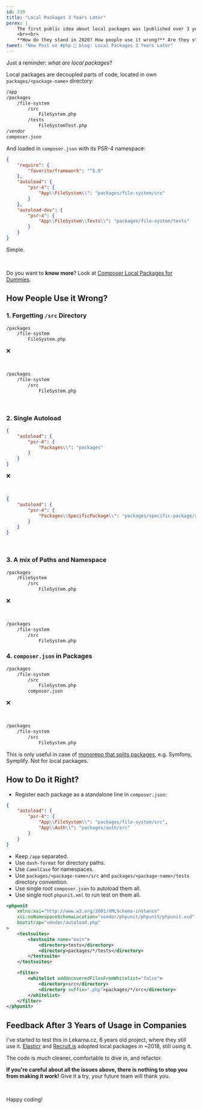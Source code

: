 ```yaml
---
id: 239
title: "Local Packages 3 Years Later"
perex: |
    The first public idea about local packages was [published over 3 years ago](/blog/2017/12/25/composer-local-packages-for-dummies/) after 1 year of internal testing.
    <br><br>
    **How do they stand in 2020? How people use it wrong?** Are they still the best option to keep low complexity in huge projects?
tweet: "New Post on #php 🐘 blog: Local Packages 3 Years Later"
---
```


Just a reminder: *what are local packages*?

Local packages are decoupled parts of code, located in own `packages/<package-name>` directory:

```bash
/app
/packages
    /file-system
        /src
            FileSystem.php
        /tests
            FileSystemTest.php
/vendor
composer.json
```

And loaded in `composer.json` with its PSR-4 namespace:

```json
{
    "require": {
        "favorite/framework": "^5.0"
    },
    "autoload": {
        "psr-4": {
            "App\\FileSystem\\": "packages/file-system/src"
        }
    },
    "autoload-dev": {
        "psr-4": {
            "App\\FileSystem\\Tests\\": "packages/file-system/tests"
        }
    }
}
```

Simple.

<br>

Do you want to **know more**? Look at [Composer Local Packages for Dummies](/blog/2017/12/25/composer-local-packages-for-dummies/).

## How People Use it Wrong?

### 1. Forgetting `/src` Directory

```bash
/packages
    /file-system
        FileSystem.php
```

❌

<br>


```bash
/packages
    /file-system
        /src
            FileSystem.php
```

<em class="fas fa-fw fa-2x fa-check text-success"></em>

<br>

### 2. Single Autoload

```json
{
    "autoload": {
        "psr-4": {
            "Packages\\": "packages"
        }
    }
}
```

❌

<br>


```json
{
    "autoload": {
        "psr-4": {
            "Packages\\SpecificPackage\\": "packages/specific-package/src"
        }
    }
}
```

<em class="fas fa-fw fa-2x fa-check text-success"></em>

<br>

### 3. A mix of Paths and Namespace

```bash
/packages
    /FileSystem
        /src
            FileSystem.php
```

❌

<br>


```bash
/packages
    /file-system
        /src
            FileSystem.php
```

<em class="fas fa-fw fa-2x fa-check text-success"></em>


### 4. `composer.json` in Packages

```bash
/packages
    /file-system
        /src
            FileSystem.php
        composer.json
```

❌

<br>


```bash
/packages
    /file-system
        /src
            FileSystem.php
```

This is only useful in case of [monorepo that splits packages](/blog/2018/10/08/new-in-symplify-5-create-merge-and-split-monorepo-with-1-command/), e.g. Symfony, Symplify. Not for local packages.

<em class="fas fa-fw fa-2x fa-check text-success"></em>


## How to Do it Right?

- Register each package as a standalone line in `composer.json`:

```json
{
    "autoload": {
        "psr-4": {
            "App\\FileSystem\\": "packages/file-system/src",
            "App\\Auth\\": "packages/auth/src"
        }
    }
}
```

- Keep `/app` separated.
- Use `dash-format` for directory paths.
- Use `CamelCase` for namespaces.
- Use `packages/<package-name>/src` and `packages/<package-name>/tests` directory convention.
- Use single root `composer.json` to autoload them all.
- Use single root `phpunit.xml` to run test on them all.

```xml
<phpunit
    xmlns:xsi="http://www.w3.org/2001/XMLSchema-instance"
    xsi:noNamespaceSchemaLocation="vendor/phpunit/phpunit/phpunit.xsd"
    bootstrap="vendor/autoload.php"
>
    <testsuites>
        <testsuite name="main">
            <directory>tests</directory>
            <directory>packages/*/tests</directory>
        </testsuite>
    </testsuites>

    <filter>
        <whitelist addUncoveredFilesFromWhitelist="false">
            <directory>src</directory>
            <directory suffix=".php">packages/*/src</directory>
        </whitelist>
    </filter>
</phpunit>
```

## Feedback After 3 Years of Usage in Companies

I've started to test this in Lekarna.cz, 6 years old project, where they still use it.
[Elasticr](https://www.elasticr.cz) and [Recruit.is](https://recruitis.io) adopted local packages in ~2018, still using it.

The code is much cleaner, comfortable to dive in, and refactor.

**If you're careful about all the issues above, there is nothing to stop you from making it work!** Give it a try, your future team will thank you.


<br>

Happy coding!
